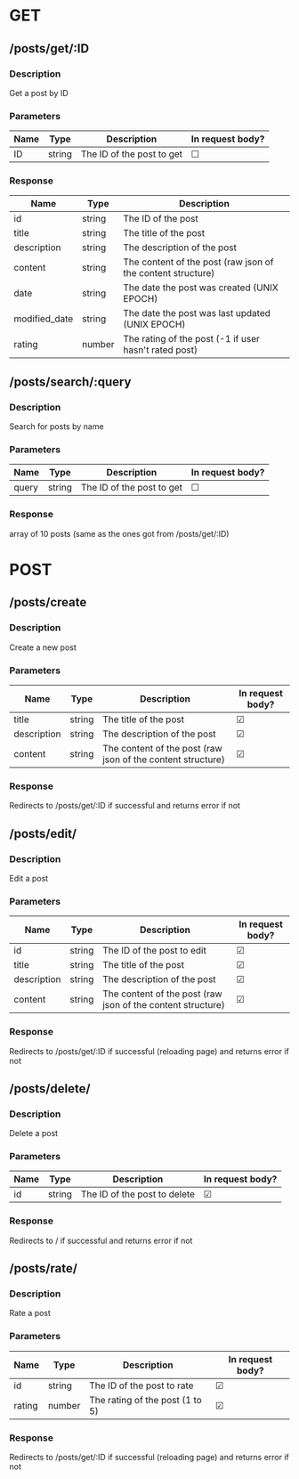 # GET
## /posts/get/:ID
### Description
Get a post by ID
### Parameters
| Name | Type | Description | In request body? |
| --- | --- | --- |------------------|
| ID | string | The ID of the post to get | &#9744;|
### Response
| Name          | Type | Description                                                 |
|---------------| --- |-------------------------------------------------------------|
| id            | string | The ID of the post                                          |
| title         | string | The title of the post                                       |
| description   | string | The description of the post                                 |
| content       | string | The content of the post (raw json of the content structure) |
| date          | string | The date the post was created (UNIX EPOCH)                  |
| modified_date | string | The date the post was last updated (UNIX EPOCH)             |
| rating        | number | The rating of the post (-1 if user hasn't rated post)       |

## /posts/search/:query
### Description
Search for posts by name
### Parameters
| Name  | Type | Description | In request body? |
|-------| --- | --- |------------------|
| query | string | The ID of the post to get | &#9744;|
### Response
array of 10 posts (same as the ones got from /posts/get/:ID)

# POST
## /posts/create
### Description
Create a new post
### Parameters
| Name | Type | Description | In request body? |
| --- | --- | --- |------------------|
| title | string | The title of the post | &#9745;|
| description | string | The description of the post | &#9745;|
| content | string | The content of the post (raw json of the content structure) | &#9745;|
### Response
Redirects to /posts/get/:ID if successful and returns error if not

## /posts/edit/
### Description
Edit a post
### Parameters
| Name | Type | Description | In request body? |
| --- | --- | --- |------------------|
| id | string | The ID of the post to edit | &#9745;|
| title | string | The title of the post | &#9745;|
| description | string | The description of the post | &#9745;|
| content | string | The content of the post (raw json of the content structure) | &#9745;|
### Response
Redirects to /posts/get/:ID if successful (reloading page) and returns error if not

## /posts/delete/
### Description
Delete a post
### Parameters
| Name | Type | Description | In request body? |
| --- | --- | --- |------------------|
| id | string | The ID of the post to delete | &#9745;|
### Response
Redirects to / if successful and returns error if not

## /posts/rate/
### Description
Rate a post
### Parameters
| Name | Type | Description                     | In request body? |
| --- | --- |---------------------------------|------------------|
| id | string | The ID of the post to rate      | &#9745;|
| rating | number | The rating of the post (1 to 5) | &#9745;|
### Response
Redirects to /posts/get/:ID if successful (reloading page) and returns error if not